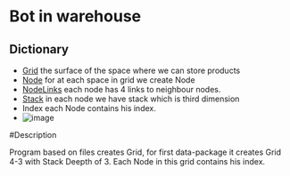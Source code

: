 # Bot in warehouse



## Dictionary 
- [Grid](src/main/java/org/example/Grid.java) the surface of the space where we can store products
- [Node](src/main/java/org/example/Node.java) for at each space in grid we create Node 
- [NodeLinks](src/main/java/org/example/NodeLink.java) each node has 4 links to neighbour nodes.
- [Stack](src/main/java/org/example/Stack.java) in each node we have stack which is third dimension
- Index  each Node contains his index.
- ![image](https://user-images.githubusercontent.com/26069406/167502398-33ebbf19-4d08-4789-b92e-a8e523b98329.png)




#Description

  Program based on files creates Grid, for first data-package it creates Grid 4-3 with Stack Deepth of 3.
  Each Node in this grid contains his index.
  
  
  








